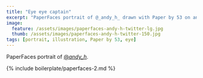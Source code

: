 ```yaml
---
title: "Eye eye captain"
excerpt: "PaperFaces portrait of @_andy_h_ drawn with Paper by 53 on an iPad."
image: 
  feature: /assets/images/paperfaces-andy-h-twitter-lg.jpg
  thumb: /assets/images/paperfaces-andy-h-twitter-150.jpg
tags: [portrait, illustration, Paper by 53, eye]
---
```


PaperFaces portrait of [@_andy_h_](http://twitter.com/_andy_h_).

{% include boilerplate/paperfaces-2.md %}